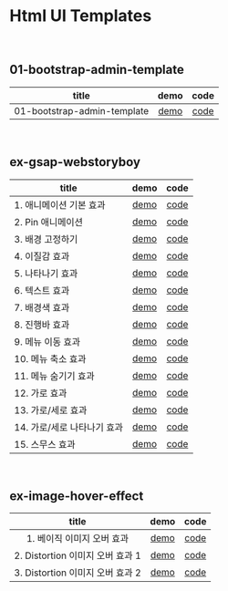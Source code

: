 # Html UI Templates

<br>

## 01-bootstrap-admin-template

|title|demo|code|
|:--:|:--:|:--:|
|01-bootstrap-admin-template|[demo](https://byahram.github.io/html-ui-templates/01-bootstrap-admin-template/)|[code](https://github.com/byahram/html-ui-templates/tree/master/01-bootstrap-admin-template)|

<br>

## ex-gsap-webstoryboy

|title|demo|code|
|--|:--:|:--:|
|1. 애니메이션 기본 효과|[demo](https://byahram.github.io/html-ui-templates/ex-gsap-webstoryboy/gsap01.html)|[code](https://github.com/byahram/html-ui-templates/blob/master/ex-gsap-webstoryboy/gsap01.html)|
|2. Pin 애니메이션|[demo](https://byahram.github.io/html-ui-templates/ex-gsap-webstoryboy/gsap02.html)|[code](https://github.com/byahram/html-ui-templates/blob/master/ex-gsap-webstoryboy/gsap02.html)|
|3. 배경 고정하기|[demo](https://byahram.github.io/html-ui-templates/ex-gsap-webstoryboy/gsap03.html)|[code](https://github.com/byahram/html-ui-templates/blob/master/ex-gsap-webstoryboy/gsap03.html)|
|4. 이질감 효과|[demo](https://byahram.github.io/html-ui-templates/ex-gsap-webstoryboy/gsap04.html)|[code](https://github.com/byahram/html-ui-templates/blob/master/ex-gsap-webstoryboy/gsap04.html)|
|5. 나타나기 효과|[demo](https://byahram.github.io/html-ui-templates/ex-gsap-webstoryboy/gsap05.html)|[code](https://github.com/byahram/html-ui-templates/blob/master/ex-gsap-webstoryboy/gsap05.html)|
|6. 텍스트 효과|[demo](https://byahram.github.io/html-ui-templates/ex-gsap-webstoryboy/gsap06.html)|[code](https://github.com/byahram/html-ui-templates/blob/master/ex-gsap-webstoryboy/gsap06.html)|
|7. 배경색 효과|[demo](https://byahram.github.io/html-ui-templates/ex-gsap-webstoryboy/gsap07.html)|[code](https://github.com/byahram/html-ui-templates/blob/master/ex-gsap-webstoryboy/gsap07.html)|
|8. 진행바 효과|[demo](https://byahram.github.io/html-ui-templates/ex-gsap-webstoryboy/gsap08.html)|[code](https://github.com/byahram/html-ui-templates/blob/master/ex-gsap-webstoryboy/gsap08.html)|
|9. 메뉴 이동 효과|[demo](https://byahram.github.io/html-ui-templates/ex-gsap-webstoryboy/gsap09.html)|[code](https://github.com/byahram/html-ui-templates/blob/master/ex-gsap-webstoryboy/gsap09.html)|
|10. 메뉴 축소 효과|[demo](https://byahram.github.io/html-ui-templates/ex-gsap-webstoryboy/gsap10.html)|[code](https://github.com/byahram/html-ui-templates/blob/master/ex-gsap-webstoryboy/gsap10.html)|
|11. 메뉴 숨기기 효과|[demo](https://byahram.github.io/html-ui-templates/ex-gsap-webstoryboy/gsap11.html)|[code](https://github.com/byahram/html-ui-templates/blob/master/ex-gsap-webstoryboy/gsap11.html)|
|12. 가로 효과|[demo](https://byahram.github.io/html-ui-templates/ex-gsap-webstoryboy/gsap12.html)|[code](https://github.com/byahram/html-ui-templates/blob/master/ex-gsap-webstoryboy/gsap12.html)|
|13. 가로/세로 효과|[demo](https://byahram.github.io/html-ui-templates/ex-gsap-webstoryboy/gsap13.html)|[code](https://github.com/byahram/html-ui-templates/blob/master/ex-gsap-webstoryboy/gsap13.html)|
|14. 가로/세로 나타나기 효과|[demo](https://byahram.github.io/html-ui-templates/ex-gsap-webstoryboy/gsap14.html)|[code](https://github.com/byahram/html-ui-templates/blob/master/ex-gsap-webstoryboy/gsap14.html)|
|15. 스무스 효과|[demo](https://byahram.github.io/html-ui-templates/ex-gsap-webstoryboy/gsap15.html)|[code](https://github.com/byahram/html-ui-templates/tree/master/ex-gsap-webstoryboy/gsap15.html)|

<br>

## ex-image-hover-effect

|title|demo|code|
|:--:|:--:|:--:|
|1. 베이직 이미지 오버 효과|[demo](https://byahram.github.io/html-ui-templates/ex-image-hover-effect/basic_hover_effect.html)|[code](https://github.com/byahram/html-ui-templates/blob/master/ex-image-hover-effect/basic_hover_effect.html)|
|2. Distortion 이미지 오버 효과 1|[demo](https://byahram.github.io/html-ui-templates/ex-image-hover-effect/distortion_image_hover_1.html)|[code](https://github.com/byahram/html-ui-templates/blob/master/ex-image-hover-effect/distortion_image_hover_1.html)|
|3. Distortion 이미지 오버 효과 2|[demo](https://byahram.github.io/html-ui-templates/ex-image-hover-effect/distortion_image_hover_2.html)|[code](https://github.com/byahram/html-ui-templates/blob/master/ex-image-hover-effect/distortion_image_hover_2.html)|

<br>
